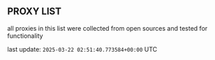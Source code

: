 ## PROXY LIST

all proxies in this list were collected from open sources and tested for functionality

last update: `2025-03-22 02:51:40.773584+00:00` UTC